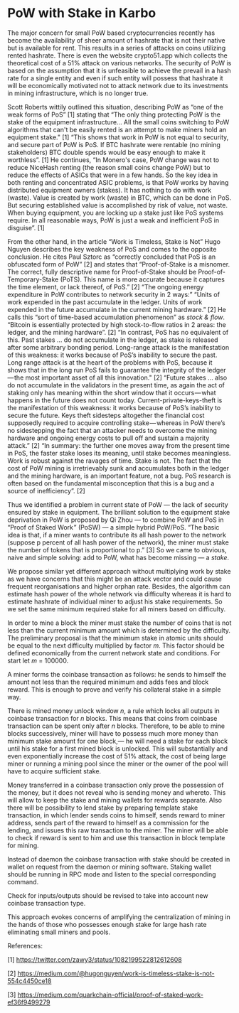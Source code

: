 # PoW with Stake in Karbo

The major concern for small PoW based cryptocurrencies recently has become the availability of sheer amount of hashrate that is not their native but is available for rent. This results in a series of attacks on coins utilizing rented hashrate. There is even the website crypto51.app which collects the theoretical cost of a 51% attack on various networks. The security of PoW is based on the assumption that it is unfeasible to achieve the prevail in a hash rate for a single entity and even if such entity will possess that hashrate it will be economically motivated not to attack network due to its investments in mining infrastructure, which is no longer true.

Scott Roberts wittily outlined this situation, describing PoW as “one of the weak forms of PoS” [1] stating that “The only thing protecting PoW is the stake of the equipment infrastructure... All the small coins switching to PoW algorithms that can't be easily rented is an attempt to make miners hold an equipment stake." [1] “This shows that work in PoW is not equal to security, and secure part of PoW is PoS. If BTC hashrate were rentable (no mining stakeholders) BTC double spends would be easy enough to make it worthless”. [1] He continues, “In Monero's case, PoW change was not to reduce NiceHash renting (the reason small coins change PoW) but to reduce the effects of ASICs that were in a few hands. So the key idea in both renting and concentrated ASIC problems, is that PoW works by having distributed equipment owners (stakes). It has nothing to do with work (waste). Value is created by work (waste) in BTC, which can be done in PoS. But securing established value is accomplished by risk of value, not waste. When buying equipment, you are locking up a stake just like PoS systems require. In all reasonable ways, PoW is just a weak and inefficient PoS in disguise”. [1]

From the other hand, in the article “Work is Timeless, Stake is Not” Hugo Nguyen describes the key weakness of PoS and comes to the opposite conclusion. He cites Paul Sztorc as “correctly concluded that PoS is an obfuscated form of PoW” [2] and states that “Proof-of-Stake is a misnomer. The correct, fully descriptive name for Proof-of-Stake should be Proof-of-Temporary-Stake (PoTS). This name is more accurate because it captures the time element, or lack thereof, of PoS.” [2] “The ongoing energy expenditure in PoW contributes to network security in 2 ways:”  “Units of work expended in the past accumulate in the ledger. Units of work expended in the future accumulate in the current mining hardware.” [2] He calls this “sort of time-based accumulation phenomenon” as *stock & flow*. “Bitcoin is essentially protected by high stock-to-flow ratios in 2 areas: the ledger, and the mining hardware”. [2] “In contrast, PoS has no equivalent of this. Past stakes … do not accumulate in the ledger, as stake is released after some arbitrary bonding period. Long-range attack is the manifestation of this weakness: it works because of PoS’s inability to secure the past. Long range attack is at the heart of the problems with PoS, because it shows that in the long run PoS fails to guarantee the integrity of the ledger — the most important asset of all this innovation." [2] “Future stakes ... also do not accumulate in the validators in the present time, as again the act of staking only has meaning within the short window that it occurs — what happens in the future does not count today. Current-private-keys-theft is the manifestation of this weakness: it works because of PoS’s inability to secure the future. Keys theft sidesteps altogether the financial cost supposedly required to acquire controlling stake — whereas in PoW there’s no sidestepping the fact that an attacker needs to overcome the mining hardware and ongoing energy costs to pull off and sustain a majority attack.” [2] “In summary: the further one moves away from the present time in PoS, the faster stake loses its meaning, until stake becomes meaningless. Work is robust against the ravages of time. Stake is not. The fact that the cost of PoW mining is irretrievably sunk and accumulates both in the ledger and the mining hardware, is an important feature, not a bug. PoS research is often based on the fundamental misconception that this is a bug and a source of inefficiency”. [2]

Thus we identified a problem in current state of PoW — the lack of security ensured by stake in equipment. The brilliant solution to the equipment stake deprivation in PoW is proposed by Qi Zhou — to combine PoW and PoS in “Proof of Staked Work ” (PoSW) — a simple hybrid PoW/PoS. “The basic idea is that, if a miner wants to contribute its all hash power to the network (suppose p percent of all hash power of the network), the miner must stake the number of tokens that is proportional to p.” [3]
So we came to obvious, naive and simple solving: add to PoW, what has become missing — a *stake*.

We propose similar yet different approach without multiplying work by stake as we have concerns that this might be an attack vector and could cause frequent reorganisations and higher orphan rate. Besides, the algorithm can estimate hash power of the whole network via difficulty whereas it is hard to estimate hashrate of individual miner to adjust his stake requirements. So we set the same minimum required stake for all miners based on difficulty.

In order to mine a block the miner must stake the number of coins that is not less than the current minimum amount which is determined by the difficulty. The preliminary proposal is that the minimum stake in atomic units should be equal to the next difficulty multiplied by factor *m*. This factor should be defined economically from the current network state and conditions. For start let *m* = 100000.

A miner forms the coinbase transaction as follows: he sends to himself the amount not less than the required minimum and adds fees and block reward. This is enough to prove and verify his collateral stake in a simple way.

There is mined money unlock window *n*, a rule which locks all outputs in coinbase transaction for *n* blocks. This means that coins from coinbase transaction can be spent only after *n* blocks. Therefore, to be able to mine blocks successively, miner will have to possess much more money than minimum stake amount for one block,— he will need a stake for each block until his stake for a first mined block is unlocked. This will substantially and even exponentially increase the cost of 51% attack, the cost of being large miner or running a mining pool since the miner or the owner of the pool will have to acquire sufficient stake.

Money transferred in a coinbase transaction only prove the possession of the money, but it does not reveal who is sending money and whereto. This will allow to keep the stake and mining wallets for rewards separate. Also there will be possibility to lend stake by preparing template stake transaction, in which lender sends coins to himself, sends reward to miner address, sends part of the reward to himself as a commission for the lending, and issues this raw transaction to the miner. The miner will be able to check if reward is sent to him and use this transaction in block template for mining.

Instead of daemon the coinbase transaction with stake should be created in wallet on request from the daemon or mining software. Staking wallet should be running in RPC mode and listen to the special corresponding command.

Check for inputs/outputs should be revised to take into account new coinbase transaction type.

This approach evokes concerns of amplifying the centralization of mining in the hands of those who possesses enough stake for large hash rate eliminating small miners and pools.

References:

[1] https://twitter.com/zawy3/status/1082199522812612608

[2] https://medium.com/@hugonguyen/work-is-timeless-stake-is-not-554c4450ce18

[3] https://medium.com/quarkchain-official/proof-of-staked-work-ef36f9499279


